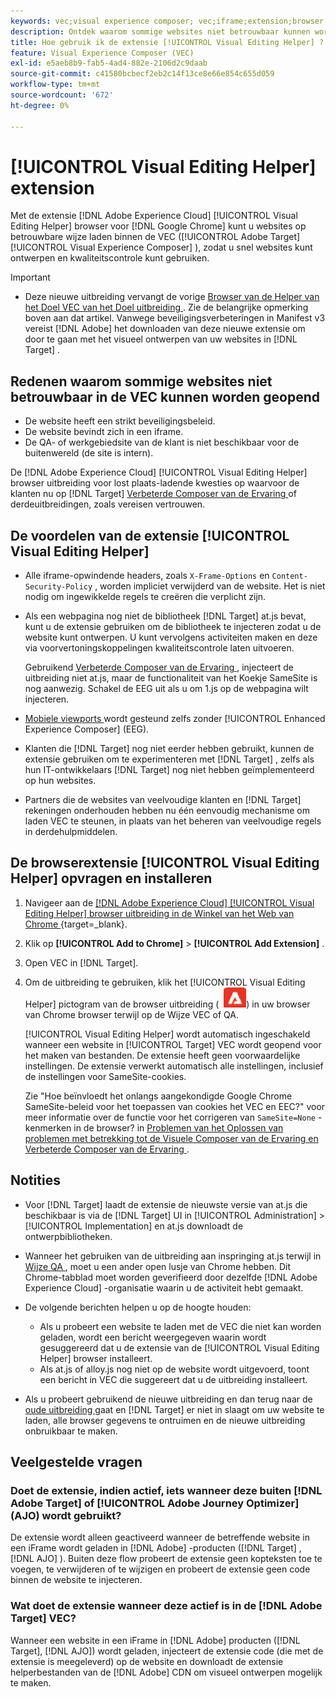 ```yaml
---
keywords: vec;visual experience composer; vec;iframe;extension;browser;faq
description: Ontdek waarom sommige websites niet betrouwbaar kunnen worden geopend in de [!UICONTROL Visual Experience Composer] (VEC). Met de browserextensie [!UICONTROL Visual Editing Helper] kunt u websites betrouwbaar laden binnen de VEC.
title: Hoe gebruik ik de extensie [!UICONTROL Visual Editing Helper] ?
feature: Visual Experience Composer (VEC)
exl-id: e5aeb8b9-fab5-4ad4-882e-2106d2c9daab
source-git-commit: c41580bcbecf2eb2c14f13ce8e66e854c655d059
workflow-type: tm+mt
source-wordcount: '672'
ht-degree: 0%

---
```


# [!UICONTROL Visual Editing Helper] extension

Met de extensie [!DNL Adobe Experience Cloud] [!UICONTROL Visual Editing Helper] browser voor [!DNL Google Chrome] kunt u websites op betrouwbare wijze laden binnen de VEC ([!UICONTROL Adobe Target] [!UICONTROL Visual Experience Composer] ), zodat u snel websites kunt ontwerpen en kwaliteitscontrole kunt gebruiken.

>[!IMPORTANT]
>
>* Deze nieuwe uitbreiding vervangt de vorige [ Browser van de Helper van het Doel VEC van het Doel uitbreiding ](/help/main/c-experiences/c-visual-experience-composer/r-troubleshoot-composer/vec-helper-browser-extension.md). Zie de belangrijke opmerking boven aan dat artikel. Vanwege beveiligingsverbeteringen in Manifest v3 vereist [!DNL Adobe] het downloaden van deze nieuwe extensie om door te gaan met het visueel ontwerpen van uw websites in [!DNL Target] .

## Redenen waarom sommige websites niet betrouwbaar in de VEC kunnen worden geopend

* De website heeft een strikt beveiligingsbeleid.
* De website bevindt zich in een iframe.
* De QA- of werkgebiedsite van de klant is niet beschikbaar voor de buitenwereld (de site is intern).

De [!DNL Adobe Experience Cloud] [!UICONTROL Visual Editing Helper] browser uitbreiding voor lost plaats-ladende kwesties op waarvoor de klanten nu op [!DNL Target] [ Verbeterde Composer van de Ervaring ](/help/main/administrating-target/visual-experience-composer-set-up.md#eec) of derdeuitbreidingen, zoals vereisen vertrouwen.

## De voordelen van de extensie [!UICONTROL Visual Editing Helper]

* Alle iframe-opwindende headers, zoals `X-Frame-Options` en `Content-Security-Policy` , worden impliciet verwijderd van de website. Het is niet nodig om ingewikkelde regels te creëren die verplicht zijn.
* Als een webpagina nog niet de bibliotheek [!DNL Target] at.js bevat, kunt u de extensie gebruiken om de bibliotheek te injecteren zodat u de website kunt ontwerpen. U kunt vervolgens activiteiten maken en deze via voorvertoningskoppelingen kwaliteitscontrole laten uitvoeren.

  Gebruikend [ Verbeterde Composer van de Ervaring ](/help/main/administrating-target/visual-experience-composer-set-up.md#eec), injecteert de uitbreiding niet at.js, maar de functionaliteit van het Koekje SameSite is nog aanwezig. Schakel de EEG uit als u om 1.js op de webpagina wilt injecteren.

* [ Mobiele viewports ](/help/main/c-experiences/c-visual-experience-composer/mobile-viewports.md) wordt gesteund zelfs zonder [!UICONTROL Enhanced Experience Composer] (EEG).
* Klanten die [!DNL Target] nog niet eerder hebben gebruikt, kunnen de extensie gebruiken om te experimenteren met [!DNL Target] , zelfs als hun IT-ontwikkelaars [!DNL Target] nog niet hebben geïmplementeerd op hun websites.
* Partners die de websites van veelvoudige klanten en [!DNL Target] rekeningen onderhouden hebben nu één eenvoudig mechanisme om laden VEC te steunen, in plaats van het beheren van veelvoudige regels in derdehulpmiddelen.

## De browserextensie [!UICONTROL Visual Editing Helper] opvragen en installeren

1. Navigeer aan de [[!DNL Adobe Experience Cloud] [!UICONTROL Visual Editing Helper] browser uitbreiding in de Winkel van het Web van Chrome ](https://chrome.google.com/webstore/detail/adobe-experience-cloud-vi/kgmjjkfjacffaebgpkpcllakjifppnca) {target=_blank}.
1. Klik op **[!UICONTROL Add to Chrome]** > **[!UICONTROL Add Extension]** .
1. Open VEC in [!DNL Target].
1. Om de uitbreiding te gebruiken, klik het [!UICONTROL Visual Editing Helper] pictogram van de browser uitbreiding ( ![ Visuele het Uitgeven pictogram van de Uitbreiding ](/help/main/c-experiences/c-visual-experience-composer/r-troubleshoot-composer/assets/visual-editing-helper.png)) in uw browser van Chrome browser terwijl op de Wijze VEC of QA.

   [!UICONTROL Visual Editing Helper] wordt automatisch ingeschakeld wanneer een website in [!UICONTROL Target] VEC wordt geopend voor het maken van bestanden. De extensie heeft geen voorwaardelijke instellingen. De extensie verwerkt automatisch alle instellingen, inclusief de instellingen voor SameSite-cookies.

   Zie &quot;Hoe beïnvloedt het onlangs aangekondigde Google Chrome SameSite-beleid voor het toepassen van cookies het VEC en EEC?&quot; voor meer informatie over de functie voor het corrigeren van `SameSite=None` -kenmerken in de browser? in [ Problemen van het Oplossen van problemen met betrekking tot de Visuele Composer van de Ervaring en Verbeterde Composer van de Ervaring ](/help/main/c-experiences/c-visual-experience-composer/r-troubleshoot-composer/issues-related-to-the-visual-experience-composer-vec-and-enhanced-experience-composer-eec.md).

## Notities

* Voor [!DNL Target] laadt de extensie de nieuwste versie van at.js die beschikbaar is via de [!DNL Target] UI in [!UICONTROL Administration] > [!UICONTROL Implementation] en at.js downloadt de ontwerpbibliotheken.
* Wanneer het gebruiken van de uitbreiding aan inspringing at.js terwijl in [ Wijze QA ](/help/main/c-activities/c-activity-qa/activity-qa.md), moet u een ander open lusje van Chrome hebben. Dit Chrome-tabblad moet worden geverifieerd door dezelfde [!DNL Adobe Experience Cloud] -organisatie waarin u de activiteit hebt gemaakt.
* De volgende berichten helpen u op de hoogte houden:

   * Als u probeert een website te laden met de VEC die niet kan worden geladen, wordt een bericht weergegeven waarin wordt gesuggereerd dat u de extensie van de [!UICONTROL Visual Editing Helper] browser installeert.
   * Als at.js of alloy.js nog niet op de website wordt uitgevoerd, toont een bericht in VEC die suggereert dat u de uitbreiding installeert.
* Als u probeert gebruikend de nieuwe uitbreiding en dan terug naar de [ oude uitbreiding ](/help/main/c-experiences/c-visual-experience-composer/r-troubleshoot-composer/vec-helper-browser-extension.md) gaat en [!DNL Target] er niet in slaagt om uw website te laden, alle browser gegevens te ontruimen en de nieuwe uitbreiding onbruikbaar te maken.

## Veelgestelde vragen

### Doet de extensie, indien actief, iets wanneer deze buiten [!DNL Adobe Target] of [!UICONTROL Adobe Journey Optimizer] (AJO) wordt gebruikt?

De extensie wordt alleen geactiveerd wanneer de betreffende website in een iFrame wordt geladen in [!DNL Adobe] -producten ([!DNL Target] , [!DNL AJO] ). Buiten deze flow probeert de extensie geen kopteksten toe te voegen, te verwijderen of te wijzigen en probeert de extensie geen code binnen de website te injecteren.

### Wat doet de extensie wanneer deze actief is in de [!DNL Adobe Target] VEC?

Wanneer een website in een iFrame in [!DNL Adobe] producten ([!DNL Target], [!DNL AJO]) wordt geladen, injecteert de extensie code (die met de extensie is meegeleverd) op de website en downloadt de extensie helperbestanden van de [!DNL Adobe] CDN om visueel ontwerpen mogelijk te maken.
